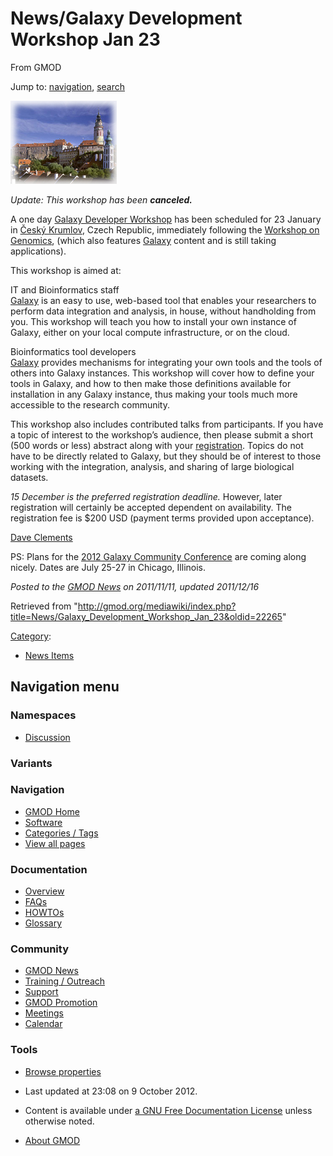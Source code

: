 









<span id="top"></span>







# <span dir="auto">News/Galaxy Development Workshop Jan 23</span>





From GMOD









Jump to: [navigation](#mw-navigation), [search](#p-search)







<a href="http://evomics.org/workshops/galaxy-developer-workshop/"
rel="nofollow" title="Galaxy Development Workshop"><img
src="https://raw.githubusercontent.com/GMOD/gmod.github.io/main/mediawiki/images/f/f5/CeskyKrumlov.jpg" width="170"
height="133" alt="Galaxy Development Workshop" /></a>



*Update: This workshop has been **canceled.***

A one day
<a href="http://evomics.org/workshops/galaxy-developer-workshop/"
class="external text" rel="nofollow">Galaxy Developer Workshop</a> has
been scheduled for 23 January in
<a href="http://www.ckrumlov.info/php/" class="external text"
rel="nofollow">Český Krumlov</a>, Czech Republic, immediately following
the <a
href="http://evomics.org/workshops/workshop-on-genomics/2012-genomics-cesky-krumlov/2012"
class="external text" rel="nofollow">Workshop on Genomics</a>, (which
also features [Galaxy](../Galaxy.1 "Galaxy") content and is still taking
applications).

This workshop is aimed at:

IT and Bioinformatics staff  
[Galaxy](../Galaxy.1 "Galaxy") is an easy to use, web-based tool that
enables your researchers to perform data integration and analysis, in
house, without handholding from you. This workshop will teach you how to
install your own instance of Galaxy, either on your local compute
infrastructure, or on the cloud.

<!-- -->

Bioinformatics tool developers  
[Galaxy](../Galaxy.1 "Galaxy") provides mechanisms for integrating your
own tools and the tools of others into Galaxy instances. This workshop
will cover how to define your tools in Galaxy, and how to then make
those definitions available for installation in any Galaxy instance,
thus making your tools much more accessible to the research community.

This workshop also includes contributed talks from participants. If you
have a topic of interest to the workshop’s audience, then please submit
a short (500 words or less) abstract along with your <a
href="http://evomics.org/registration-form/galaxy-developer-workshop/"
class="external text" rel="nofollow">registration</a>. Topics do not
have to be directly related to Galaxy, but they should be of interest to
those working with the integration, analysis, and sharing of large
biological datasets.

*15 December is the preferred registration deadline.* However, later
registration will certainly be accepted dependent on availability. The
registration fee is \$200 USD (payment terms provided upon acceptance).

[Dave Clements](../User%3AClements "User%3AClements")

PS: Plans for the <a href="http://galaxyproject.org/wiki/Events/GCC2012"
class="external text" rel="nofollow">2012 Galaxy Community
Conference</a> are coming along nicely. Dates are July 25-27 in Chicago,
Illinois.

  



*Posted to the [GMOD News](../GMOD_News "GMOD News") on 2011/11/11,
updated 2011/12/16*







Retrieved from
"<http://gmod.org/mediawiki/index.php?title=News/Galaxy_Development_Workshop_Jan_23&oldid=22265>"







[Category](../Special%3ACategories "Special%3ACategories"):

- [News Items](../Category%3ANews_Items "Category%3ANews Items")















## Navigation menu









### Namespaces


- <span id="ca-talk"><a
  href="http://gmod.org/mediawiki/index.php?title=Talk:News/Galaxy_Development_Workshop_Jan_23&amp;action=edit&amp;redlink=1"
  accesskey="t"
  title="Discussion about the content page [t]">Discussion</a></span>





### 

### Variants[](#)























<a href="../Main_Page"
style="background-image: url(../../images/GMOD-cogs.png);"
title="Visit the main page"></a>





### Navigation



- <span id="n-GMOD-Home">[GMOD Home](../Main_Page)</span>
- <span id="n-Software">[Software](../GMOD_Components)</span>
- <span id="n-Categories-.2F-Tags">[Categories /
  Tags](../Categories)</span>
- <span id="n-View-all-pages">[View all
  pages](../Special:AllPages)</span>







### Documentation



- <span id="n-Overview">[Overview](../Overview)</span>
- <span id="n-FAQs">[FAQs](../Category%3AFAQ)</span>
- <span id="n-HOWTOs">[HOWTOs](../Category%3AHOWTO)</span>
- <span id="n-Glossary">[Glossary](../Glossary)</span>







### Community



- <span id="n-GMOD-News">[GMOD News](../GMOD_News)</span>
- <span id="n-Training-.2F-Outreach">[Training /
  Outreach](../Training_and_Outreach)</span>
- <span id="n-Support">[Support](../Support)</span>
- <span id="n-GMOD-Promotion">[GMOD Promotion](../GMOD_Promotion)</span>
- <span id="n-Meetings">[Meetings](../Meetings)</span>
- <span id="n-Calendar">[Calendar](../Calendar)</span>







### Tools




- <span id="t-smwbrowselink"><a href="../Special%3ABrowse/News-2FGalaxy_Development_Workshop_Jan_23"
  rel="smw-browse">Browse properties</a></span>












- <span id="footer-info-lastmod">Last updated at 23:08 on 9 October
  2012.</span>
<!-- - <span id="footer-info-viewcount">10,834 page views.</span> -->
- <span id="footer-info-copyright">Content is available under
  <a href="http://www.gnu.org/licenses/fdl-1.3.html" class="external"
  rel="nofollow">a GNU Free Documentation License</a> unless otherwise
  noted.</span>

<!-- -->

- <span id="footer-places-about">[About
  GMOD](../GMOD%3AAbout "GMOD%3AAbout")</span>

<!-- -->







